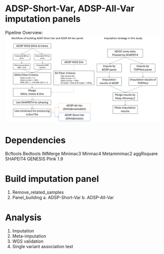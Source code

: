 # ADSP-Short-Var, ADSP-All-Var imputation panels

Pipeline Overview:
![alt text](https://github.com/plCas/SNP-SV-imputation-panel-building-pipeline/blob/142da040b92ab406bae589d64935c3663519cba9/Images/ADSP-Short_All-Var_panel_Workflow.png)

# Dependencies
Bcftools
Bedtools
IMMerge
Minimac3
Minmac4
Metaminimac2
aggRsquare
SHAPEIT4
GENESIS
Plink 1.9

# Build imputation panel
  1.	Remove_related_samples
  2.	Panel_building
      a.	ADSP-Short-Var
    	b.	ADSP-All-Var

# Analysis
  1.	Imputation
  2.	Meta-imputation
  3.	WGS validation
  4.	Single variant association test
